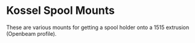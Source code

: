 # Kossel Spool Mounts

These are various mounts for getting a spool holder onto a 1515 extrusion (Openbeam profile).
